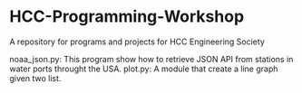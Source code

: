 # HCC-Programming-Workshop
A repository for programs and projects for HCC Engineering Society

noaa_json.py:  This program show how to retrieve JSON API from stations in water ports throught the USA. 
plot.py:  A module that create a line graph given two list.

